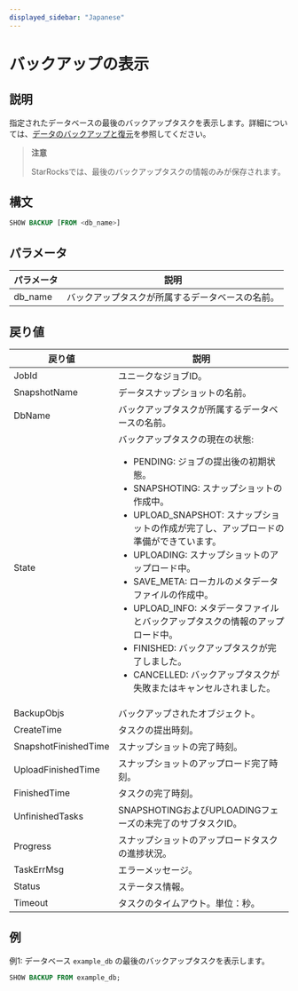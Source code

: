 ```yaml
---
displayed_sidebar: "Japanese"
---
```


# バックアップの表示

## 説明

指定されたデータベースの最後のバックアップタスクを表示します。詳細については、[データのバックアップと復元](../../../administration/Backup_and_restore.md)を参照してください。

> **注意**
>
> StarRocksでは、最後のバックアップタスクの情報のみが保存されます。

## 構文

```SQL
SHOW BACKUP [FROM <db_name>]
```

## パラメータ

| **パラメータ** | **説明**                                       |
| ------------- | ----------------------------------------------------- |
| db_name       | バックアップタスクが所属するデータベースの名前。 |

## 戻り値

| **戻り値**           | **説明**                                              |
| -------------------- | ------------------------------------------------------------ |
| JobId                | ユニークなジョブID。                                               |
| SnapshotName         | データスナップショットの名前。                                   |
| DbName               | バックアップタスクが所属するデータベースの名前。        |
| State                | バックアップタスクの現在の状態:<ul><li>PENDING: ジョブの提出後の初期状態。</li><li>SNAPSHOTING: スナップショットの作成中。</li><li>UPLOAD_SNAPSHOT: スナップショットの作成が完了し、アップロードの準備ができています。</li><li>UPLOADING: スナップショットのアップロード中。</li><li>SAVE_META: ローカルのメタデータファイルの作成中。</li><li>UPLOAD_INFO: メタデータファイルとバックアップタスクの情報のアップロード中。</li><li>FINISHED: バックアップタスクが完了しました。</li><li>CANCELLED: バックアップタスクが失敗またはキャンセルされました。</li></ul> |
| BackupObjs           | バックアップされたオブジェクト。                                           |
| CreateTime           | タスクの提出時刻。                                        |
| SnapshotFinishedTime | スナップショットの完了時刻。                                    |
| UploadFinishedTime   | スナップショットのアップロード完了時刻。                             |
| FinishedTime         | タスクの完了時刻。                                        |
| UnfinishedTasks      | SNAPSHOTINGおよびUPLOADINGフェーズの未完了のサブタスクID。 |
| Progress             | スナップショットのアップロードタスクの進捗状況。                             |
| TaskErrMsg           | エラーメッセージ。                                              |
| Status               | ステータス情報。                                          |
| Timeout              | タスクのタイムアウト。単位：秒。                                  |

## 例

例1: データベース `example_db` の最後のバックアップタスクを表示します。

```SQL
SHOW BACKUP FROM example_db;
```

